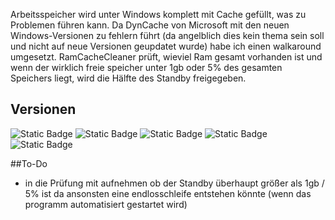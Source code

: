 Arbeitsspeicher wird unter Windows komplett mit Cache gefüllt, was zu Problemen führen kann.
Da DynCache von Microsoft mit den neuen Windows-Versionen zu fehlern führt (da angelblich dies kein thema sein soll und nicht auf neue Versionen geupdatet wurde) habe ich einen walkaround umgesetzt.
RamCacheCleaner prüft, wieviel Ram gesamt vorhanden ist und wenn der wirklich freie speicher unter 1gb oder 5% des gesamten Speichers liegt, wird die Hälfte des Standby freigegeben.

## Versionen
![Static Badge](https://img.shields.io/badge/v2.x.x-green?style=for-the-badge)
![Static Badge](https://img.shields.io/badge/v2.0.0-green?style=social&label=umstellung%20von%20powershell%20auf%20python)
![Static Badge](https://img.shields.io/badge/v2.1.0-green?style=social&label=Bestehenden%20Ram%20zum%20ausrechnen%20genutzt)
![Static Badge](https://img.shields.io/badge/v2.1.1-green?style=social&label=Ram%20%25%20und%20Bruchteilig%20anahnd%20des%20genutzten%20Standby%20freigeben)
![Static Badge](https://img.shields.io/badge/v2.1.2-green?style=social&label=.exe%20inkl.%20.icon%20erstellt)

##To-Do
- in die Prüfung mit aufnehmen ob der Standby überhaupt größer als 1gb / 5% ist da ansonsten eine endlosschleife entstehen könnte (wenn das programm automatisiert gestartet wird)
